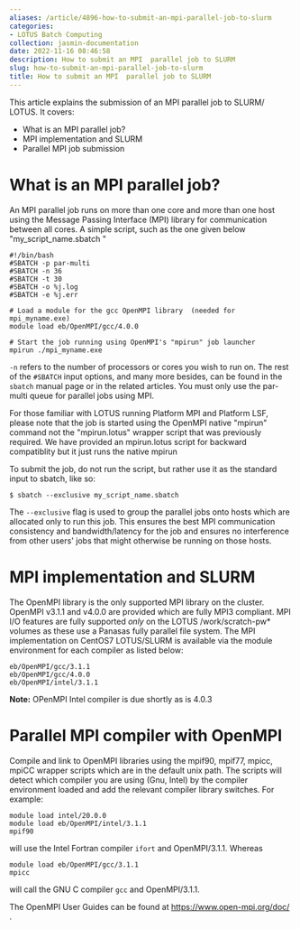 ```yaml
---
aliases: /article/4896-how-to-submit-an-mpi-parallel-job-to-slurm
categories:
- LOTUS Batch Computing
collection: jasmin-documentation
date: 2022-11-16 08:46:58
description: How to submit an MPI  parallel job to SLURM
slug: how-to-submit-an-mpi-parallel-job-to-slurm
title: How to submit an MPI  parallel job to SLURM
---
```


This article explains the submission of an MPI parallel job to SLURM/ LOTUS.
It covers:

  * What is an MPI parallel job?
  * MPI implementation and SLURM
  * Parallel MPI job submission 

# What is an MPI parallel job?

An MPI parallel job runs on more than one core and more than one host using
the Message Passing Interface (MPI) library for communication between all
cores. A simple script, such as the one given below "my_script_name.sbatch  "

    
    
    #!/bin/bash
    #SBATCH -p par-multi
    #SBATCH -n 36
    #SBATCH -t 30
    #SBATCH -o %j.log
    #SBATCH -e %j.err
    
    # Load a module for the gcc OpenMPI library  (needed for mpi_myname.exe)
    module load eb/OpenMPI/gcc/4.0.0
    
    # Start the job running using OpenMPI's "mpirun" job launcher
    mpirun ./mpi_myname.exe
    

`-n` refers to the number of processors or cores you wish to run on. The rest
of  the `#SBATCH` input  options, and many more besides, can be found in  the
`sbatch` manual  page or in the related articles. You must only use the par-
multi queue for parallel jobs using MPI.

For those familiar with LOTUS running Platform MPI and Platform LSF, please
note that the job is started using the OpenMPI native "mpirun" command not the
"mpirun.lotus" wrapper script that was previously required. We have provided
an mpirun.lotus script for backward compatiblity but it just runs the native
mpirun

To submit the job, do not run the script, but rather use it as the standard
input to sbatch, like so:

    
    
    $ sbatch --exclusive my_script_name.sbatch
    

The `--exclusive` flag  is used to group the parallel jobs onto hosts which
are allocated only to run this job. This ensures the best MPI communication
consistency and bandwidth/latency for the job and ensures no interference from
other users' jobs that might otherwise be running on those hosts.

# MPI implementation and SLURM

The OpenMPI library is the only supported MPI library on the cluster. OpenMPI
v3.1.1 and v4.0.0 are provided which are fully MPI3 compliant. MPI I/O
features are fully supported *only* on the LOTUS /work/scratch-pw* volumes as
these use a Panasas fully parallel file system. The MPI implementation on
CentOS7 LOTUS/SLURM is available via the module environment for each compiler
as listed below:

    
    
    eb/OpenMPI/gcc/3.1.1 
    eb/OpenMPI/gcc/4.0.0       
    eb/OpenMPI/intel/3.1.1
    

**Note:** OPenMPI Intel compiler is due shortly as is 4.0.3  

# Parallel MPI compiler with OpenMPI

Compile and link to OpenMPI libraries using the mpif90, mpif77, mpicc, mpiCC
wrapper scripts which are in the default unix path. The scripts will detect
which compiler you are using (Gnu, Intel) by the compiler environment loaded
and add the relevant compiler library switches. For example:

    
    
    module load intel/20.0.0
    module load eb/OpenMPI/intel/3.1.1
    mpif90
    

will use the Intel Fortran compiler `ifort` and OpenMPI/3.1.1.  Whereas

    
    
    module load eb/OpenMPI/gcc/3.1.1
    mpicc
    

will call the GNU C compiler  `gcc` and  OpenMPI/3.1.1.

The OpenMPI User Guides can be found at <https://www.open-mpi.org/doc/> .


